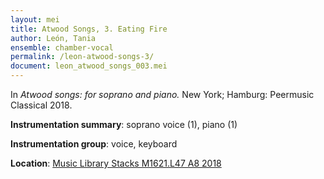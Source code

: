 ```yaml
---
layout: mei
title: Atwood Songs, 3. Eating Fire
author: León, Tania
ensemble: chamber-vocal
permalink: /leon-atwood-songs-3/
document: leon_atwood_songs_003.mei
---
```


In *Atwood songs: for soprano and piano.* New York; Hamburg: Peermusic Classical 2018.

**Instrumentation summary**: soprano voice (1), piano (1) 

**Instrumentation group**: voice, keyboard

**Location**: <a href="https://tufts.primo.exlibrisgroup.com/permalink/01TUN_INST/1kc9gia/alma991018215939203851" target="_blank">Music Library Stacks M1621.L47 A8 2018</a>
